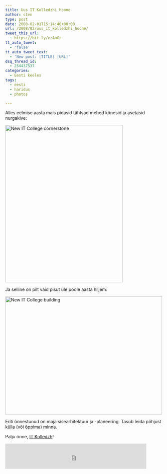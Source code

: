 ```yaml
---
title: Uus IT Kolledzhi hoone
author: sten
type: post
date: 2008-02-01T15:14:46+00:00
url: /2008/02/uus_it_kolledzhi_hoone/
tweet_this_url:
  - https://bit.ly/ezAuGt
tt_auto_tweet:
  - 'false'
tt_auto_tweet_text:
  - 'New post: [TITLE] [URL]'
dsq_thread_id:
  - 254437537
categories:
  - Eesti keeles
tags:
  - eesti
  - haridus
  - photos

---
```

Alles eelmise aasta mais pidasid tähtsad mehed kõnesid ja asetasid nurgakive:

[<img src="http://farm1.static.flickr.com/168/482487623_3d033a0b53.jpg" width="375" height="500" alt="New IT College cornerstone" />][1]

Ja selline on pilt vaid pisut üle poole aasta hiljem:

[<img src="http://farm3.static.flickr.com/2195/2234139815_47434ce2d3.jpg" width="500" height="375" alt="New IT College building" />][2]

Eriti õnnestunud on maja sisearhitektuur ja -planeering. Tasub leida põhjust külla (või õppima) minna.

Palju õnne, [IT Kolledzh][3]!

<iframe src="http://www.facebook.com/plugins/like.php?href=http%3A%2F%2Fsten.tamkivi.com%2F2008%2F02%2Fuus_it_kolledzhi_hoone%2F&layout=standard&show_faces=true&width=450&action=like&colorscheme=light&height=80" scrolling="no" frameborder="0" style="border:none; overflow:hidden; width:450px; height:80px;" allowTransparency="true"></iframe>

 [1]: http://www.flickr.com/photos/seikatsu/482487623/ "New IT College cornerstone by seikatsu, on Flickr"
 [2]: http://www.flickr.com/photos/seikatsu/2234139815/ "New IT College building by seikatsu, on Flickr"
 [3]: http://www.itcollege.ee/